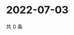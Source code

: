 # 2022-07-03

共 0 条

<!-- BEGIN WEIBO -->
<!-- 最后更新时间 Sun Jul 03 2022 19:15:27 GMT+0800 (China Standard Time) -->

<!-- END WEIBO -->
